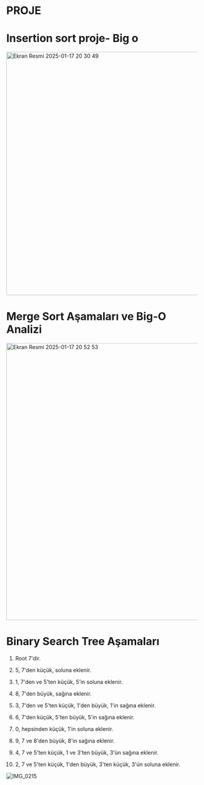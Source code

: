 # PROJE 
# Insertion sort proje- Big o

<img width="640" alt="Ekran Resmi 2025-01-17 20 30 49" src="https://github.com/user-attachments/assets/f7f0231e-cae2-4af1-b2ad-d39caefea6ce" />

# Merge Sort Aşamaları ve Big-O Analizi

<img width="729" alt="Ekran Resmi 2025-01-17 20 52 53" src="https://github.com/user-attachments/assets/4eb87c26-464f-4f1c-8c1e-cf8140dffeb6" />

# Binary Search Tree Aşamaları
1. Root 7'dir.

2. 5, 7'den küçük, soluna eklenir.

3. 1, 7'den ve 5'ten küçük, 5'in soluna eklenir.

4. 8, 7'den büyük, sağına eklenir.

5. 3, 7'den ve 5'ten küçük, 1'den büyük, 1'in sağına eklenir.

6.  6, 7'den küçük, 5'ten büyük, 5'in sağına eklenir.

7. 0, hepsinden küçük, 1'in soluna eklenir.

8. 9, 7 ve 8'den büyük, 8'in sağına eklenir.

9. 4, 7 ve 5'ten küçük, 1 ve 3'ten büyük, 3'ün sağına eklenir.

10. 2, 7 ve 5'ten küçük, 1'den büyük, 3'ten küçük, 3'ün soluna eklenir.


![IMG_0215](https://github.com/user-attachments/assets/d54d0255-a9da-4fb8-b515-38d8a156cb75)
